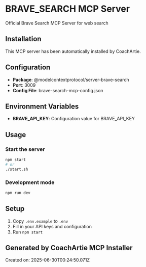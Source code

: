 # BRAVE_SEARCH MCP Server

Official Brave Search MCP Server for web search

## Installation

This MCP server has been automatically installed by CoachArtie.

## Configuration

- **Package**: @modelcontextprotocol/server-brave-search
- **Port**: 3009
- **Config File**: brave-search-mcp-config.json

## Environment Variables

- **BRAVE_API_KEY**: Configuration value for BRAVE_API_KEY

## Usage

### Start the server
```bash
npm start
# or
./start.sh
```

### Development mode
```bash
npm run dev
```

## Setup

1. Copy `.env.example` to `.env`
2. Fill in your API keys and configuration
3. Run `npm start`

## Generated by CoachArtie MCP Installer
Created on: 2025-06-30T00:24:50.071Z

